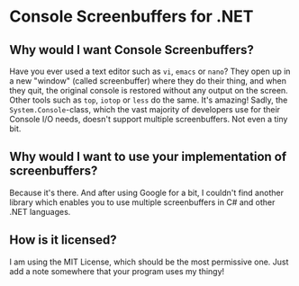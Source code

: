 # Console Screenbuffers for .NET

## Why would I want Console Screenbuffers?
Have you ever used a text editor such as `vi`, `emacs` or `nano`? They open up in a new "window" (called screenbuffer) where they do their thing, and when they quit, the original console is restored without any output on the screen. Other tools such as `top`, `iotop` or `less` do the same. It's amazing! Sadly, the `System.Console`-class, which the vast majority of developers use for their Console I/O needs, doesn't support multiple screenbuffers. Not even a tiny bit.

## Why would I want to use your implementation of screenbuffers?
Because it's there. And after using Google for a bit, I couldn't find another library which enables you to use multiple screenbuffers in C# and other .NET languages.

## How is it licensed?
I am using the MIT License, which should be the most permissive one. Just add a note somewhere that your program uses my thingy!
